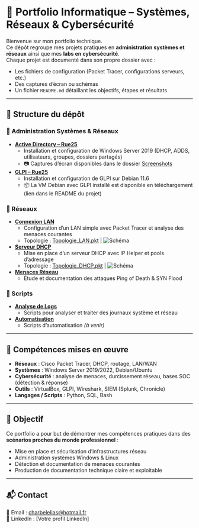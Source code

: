 # 💼 Portfolio Informatique – Systèmes, Réseaux & Cybersécurité

Bienvenue sur mon portfolio technique.  
Ce dépôt regroupe mes projets pratiques en **administration systèmes et réseaux** ainsi que mes **labs en cybersécurité**.  
Chaque projet est documenté dans son propre dossier avec :  
- Les fichiers de configuration (Packet Tracer, configurations serveurs, etc.)  
- Des captures d’écran ou schémas  
- Un fichier `README.md` détaillant les objectifs, étapes et résultats  

---

## 📁 Structure du dépôt

### 🔹 Administration Systèmes & Réseaux
- [**Active Directory – Rue25**](./Administration/Active_Directory/Rue25)  
  - Installation et configuration de Windows Server 2019 (DHCP, ADDS, utilisateurs, groupes, dossiers partagés)  
  - 📷 Captures d’écran disponibles dans le dossier [Screenshots](./Administration/Active_Directory/Rue25/Screenshots)  
- [**GLPI – Rue25**](./Administration/Active_Directory/Rue25/GLPI)  
  - Installation et configuration de GLPI sur Debian 11.6  
  - 📦 La VM Debian avec GLPI installé est disponible en téléchargement (lien dans le README du projet)  

### 🔹 Réseaux
- [**Connexion LAN**](./Administration/Reseaux/Connexion_LAN)  
  - Configuration d’un LAN simple avec Packet Tracer et analyse des menaces courantes  
  - Topologie : [Topologie_LAN.pkt](./Administration/Reseaux/Connexion_LAN/Topologie_LAN.pkt) | ![Schéma](./Administration/Reseaux/Connexion_LAN/Topologie_LAN.png)  
- [**Serveur DHCP**](./Administration/Reseaux/Serveur_DHCP)  
  - Mise en place d’un serveur DHCP avec IP Helper et pools d’adressage  
  - Topologie : [Topologie_DHCP.pkt](./Administration/Reseaux/Serveur_DHCP/Topologie_DHCP.pkt) | ![Schéma](./Administration/Reseaux/Serveur_DHCP/Topologie_DHCP.png)  
- [**Menaces Réseau**](./Administration/Reseaux/Menaces_Réseaux.md)  
  - Étude et documentation des attaques Ping of Death & SYN Flood  

### 🔹 Scripts
- [**Analyse de Logs**](./Scripts/Analyse_Logs)  
  - Scripts pour analyser et traiter des journaux système et réseau  
- [**Automatisation**](./Scripts/Automatisation)  
  - Scripts d’automatisation *(à venir)*  

---

## 🔧 Compétences mises en œuvre
- **Réseaux** : Cisco Packet Tracer, DHCP, routage, LAN/WAN  
- **Systèmes** : Windows Server 2019/2022, Debian/Ubuntu  
- **Cybersécurité** : analyse de menaces, durcissement réseau, bases SOC (détection & réponse)  
- **Outils** : VirtualBox, GLPI, Wireshark, SIEM (Splunk, Chronicle)  
- **Langages / Scripts** : Python, SQL, Bash  

---

## 🚀 Objectif
Ce portfolio a pour but de démontrer mes compétences pratiques dans des **scénarios proches du monde professionnel** :  
- Mise en place et sécurisation d’infrastructures réseau  
- Administration systèmes Windows & Linux  
- Détection et documentation de menaces courantes  
- Production de documentation technique claire et exploitable  

---

## 📬 Contact
📧 Email : charbelelias@hotmail.fr  
🔗 LinkedIn : [Votre profil LinkedIn]  
